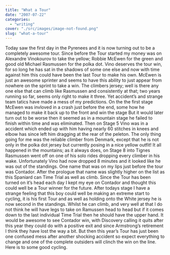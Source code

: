 ```yaml
---
title: "What a Tour"
date: "2007-07-22"
categories: 
  - "writing"
cover: "./src/images/image-not-found.png"
slug: "what-a-tour"
---
```


Today saw the first day in the Pyrenees and it is now turning out to be a completely awesome tour. Since before the Tour started my money was on Alexandre Vinokourov to take the yellow; Robbie McEwen for the green and good old Michael Rasmussen for the polka dot. Vino deserves the tour win, for so long he has sat in the shadows of some one else and now with time against him this could have been the last Tour to make his own. McEwen is just an awesome sprinter and seems to have this ability to just appear from nowhere on the sprint to take a win. The climbers jersey; well is there any one else that can climb like Rasmussen and consistently at that; two years running so far, seems only right to make it three. Yet accident’s and strange team tatics have made a mess of my predictions. On the the first stage McEwen was invloved in a crash just before the end, some how he managed to make it back up to the front and win the stage But it would later turn out to be worse then it seemed as in a mountain stage he failed to finish within time and was eliminated. Then on Stage 5 Vino was in a accident which ended up with him having nearly 60 stitches in knees and elbow has since left him dragging at the rear of the peleton. The only thing going for me was the reliable climber from Denmark, except that he is not only in the polka dot jersey but currently posing in a nice yellow outfit! It all happened in the mountains; as it always does, on Stage 8 into Tignes Rasmussen went off on one of his solo rides dropping every climber in his wake. Unfortunately Vino had now dropped 8 minutes and it looked like he was out of the standings. One name that was on my lips just before the tour was Contador. After the prologue that name was slightly higher on the list as this Spaniard can Time Trial as well as climb. Since the Tour has been turned on it’s head each day I kept my eye on Contador and thought this could well be a Tour winner for the future. After todays stage I have a strange feeling that this boy could well be making an extreme start to cycling, it is his first Tour and as well as holding onto the White jersey he is now second in the standings. Whilst he can climb, and very well at that I do not think he will have legs to take on Ramussen head to head but if it comes down to the last individual Time Trial then he should have the upper hand. It would be awesome to see Contador win, with Discovery calling it quits after this year they could do with a positive exit and since Armstrong’s retirement I think they have lost the way a bit. But then this year’s Tour has just been one confused mess after another shocking accident so expect everything to change and one of the complete outsiders will clinch the win on the line. Here is to some good cycling.

